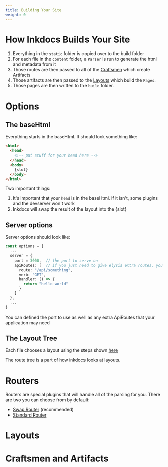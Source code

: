 ```yaml
---
title: Building Your Site
weight: 0
---
```


# How Inkdocs Builds Your Site

1. Everything in the `static` folder is copied over to the build folder
2. For each file in the `content` folder, a `Parser` is run to generate the html and metadata from it
3. Those routes are then passed to all of the [Craftsmen](#craftsmen-and-artifacts) which create Artifacts
4. Those artifacts are then passed to the [Layouts](#layouts) which build the `Pages`.
5. Those pages are then written to the `build` folder.

# Options

## The baseHtml

Everything starts in the baseHtml. It should look something like:

```html
<html>
  <head>
    <!-- put stuff for your head here -->
  </head>
  <body>
    {slot}
  </body>
</html>
```

Two important things:

1. It's important that your `head` is in the baseHtml. If it isn't, some plugins and the devserver won't work
2. Inkdocs will swap the result of the layout into the {slot}

## Server options

Server options should look like:

```ts
const options = {
  ...
  server = {
    port = 3000,  // the port to serve on
    apiRoutes: [  // if you just need to give elysia extra routes, you can use this
      route: "/api/something",
      verb: "GET",
      handler: () => {
        return "hello world"
      }
    ]
  },
  ...
}
```

You can defined the port to use as well as any extra ApiRoutes that your application may need

## The Layout Tree

Each file chooses a layout using the steps shown [here](/documentation/writing-content#choosing-your-layout)

The route tree is a part of how inkdocs looks at layouts.

# Routers

Routers are special plugins that will handle all of the parsing for you. There are two you can choose from by default:

- [Swap Router](/documentation/plugins/swap-router) (recommended)
- [Standard Router](/documentation/plugins/standard-router)

# Layouts

# Craftsmen and Artifacts
